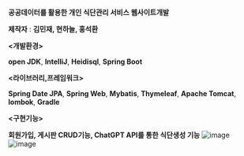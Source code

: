 **공공데이터를 활용한 개인 식단관리 서비스 웹사이트개발**

**제작자** : **김민재, 현하늘, 홍석환**



**<개발환경>**

**open JDK**, **IntelliJ**, **Heidisql**, **Spring Boot**

**<라이브러리,프레임워크>**

**Spring Date JPA**, **Spring Web**, **Mybatis**, **Thymeleaf**, **Apache Tomcat**, **lombok**, **Gradle**

**<구현기능>**

**회원가입, 게시판 CRUD기능, ChatGPT API를 통한 식단생성 기능**
![image](https://github.com/user-attachments/assets/8466cac3-b0d9-4c09-af4f-cbd36d5cf126)
![image](https://github.com/user-attachments/assets/ee3a843d-78ec-4957-bd48-3e67e231e9bd)
